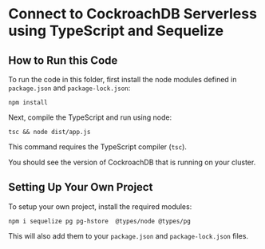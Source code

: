 # Connect to CockroachDB Serverless using TypeScript and Sequelize

## How to Run this Code

To run the code in this folder, first install the node modules defined in `package.json` and `package-lock.json`:

```
npm install
```

Next, compile the TypeScript and run using node:


```
tsc && node dist/app.js
```

This command requires the TypeScript compiler (`tsc`).

You should see the version of CockroachDB that is running on your cluster.

## Setting Up Your Own Project

To setup your own project, install the required modules:

```
npm i sequelize pg pg-hstore  @types/node @types/pg
```

This will also add them to your `package.json` and `package-lock.json` files.